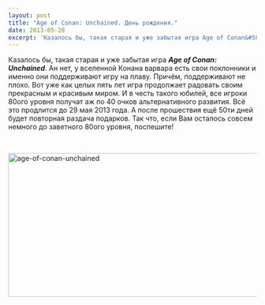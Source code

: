 ```yaml
---
layout: post
title: "Age of Conan: Unchained. День рождения."
date: 2013-05-28
excerpt: 'Казалось бы, такая старая и уже забытая игра Age of Conan&#58; Unchained. Ан нет, у вселенной Конана варвара есть свои поклонники и именно они поддерживают игру на плаву. Причём, поддерживают не плохо. Вот уже как целых пять лет игра продолжает радовать своим прекрасным и красивым миром...'
---
```


Казалось бы, такая старая и уже забытая игра <strong><em>Age of Conan: Unchained</em></strong>. Ан нет, у вселенной Конана варвара есть свои поклонники и именно они поддерживают игру на плаву. Причём, поддерживают не плохо. Вот уже как целых пять лет игра продолжает радовать своим прекрасным и красивым миром. И в честь такого юбилей, все игроки 80ого уровня получат аж по 40 очков альтернативного развития. Всё это продлится до 29 мая 2013 года. А после прошествия ещё 50ти дней будет повторная раздача подарков. Так что, если Вам осталось совсем немного до заветного 80ого уровня, поспешите!

&nbsp;

<a href="http://gamersoul.ru/wp-content/uploads/2013/05/age-of-conan-unchained.jpg"><img class="size-full wp-image-2563 aligncenter" alt="age-of-conan-unchained" src="http://gamersoul.ru/wp-content/uploads/2013/05/age-of-conan-unchained.jpg" width="530" height="292" /></a>